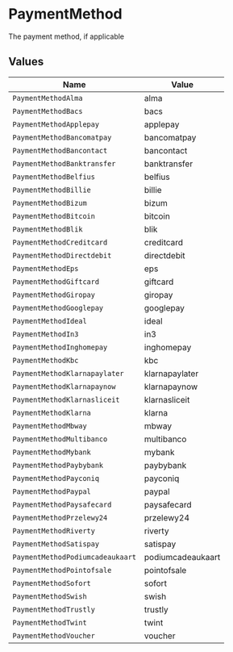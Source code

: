 # PaymentMethod

The payment method, if applicable


## Values

| Name                             | Value                            |
| -------------------------------- | -------------------------------- |
| `PaymentMethodAlma`              | alma                             |
| `PaymentMethodBacs`              | bacs                             |
| `PaymentMethodApplepay`          | applepay                         |
| `PaymentMethodBancomatpay`       | bancomatpay                      |
| `PaymentMethodBancontact`        | bancontact                       |
| `PaymentMethodBanktransfer`      | banktransfer                     |
| `PaymentMethodBelfius`           | belfius                          |
| `PaymentMethodBillie`            | billie                           |
| `PaymentMethodBizum`             | bizum                            |
| `PaymentMethodBitcoin`           | bitcoin                          |
| `PaymentMethodBlik`              | blik                             |
| `PaymentMethodCreditcard`        | creditcard                       |
| `PaymentMethodDirectdebit`       | directdebit                      |
| `PaymentMethodEps`               | eps                              |
| `PaymentMethodGiftcard`          | giftcard                         |
| `PaymentMethodGiropay`           | giropay                          |
| `PaymentMethodGooglepay`         | googlepay                        |
| `PaymentMethodIdeal`             | ideal                            |
| `PaymentMethodIn3`               | in3                              |
| `PaymentMethodInghomepay`        | inghomepay                       |
| `PaymentMethodKbc`               | kbc                              |
| `PaymentMethodKlarnapaylater`    | klarnapaylater                   |
| `PaymentMethodKlarnapaynow`      | klarnapaynow                     |
| `PaymentMethodKlarnasliceit`     | klarnasliceit                    |
| `PaymentMethodKlarna`            | klarna                           |
| `PaymentMethodMbway`             | mbway                            |
| `PaymentMethodMultibanco`        | multibanco                       |
| `PaymentMethodMybank`            | mybank                           |
| `PaymentMethodPaybybank`         | paybybank                        |
| `PaymentMethodPayconiq`          | payconiq                         |
| `PaymentMethodPaypal`            | paypal                           |
| `PaymentMethodPaysafecard`       | paysafecard                      |
| `PaymentMethodPrzelewy24`        | przelewy24                       |
| `PaymentMethodRiverty`           | riverty                          |
| `PaymentMethodSatispay`          | satispay                         |
| `PaymentMethodPodiumcadeaukaart` | podiumcadeaukaart                |
| `PaymentMethodPointofsale`       | pointofsale                      |
| `PaymentMethodSofort`            | sofort                           |
| `PaymentMethodSwish`             | swish                            |
| `PaymentMethodTrustly`           | trustly                          |
| `PaymentMethodTwint`             | twint                            |
| `PaymentMethodVoucher`           | voucher                          |